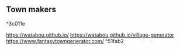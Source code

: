 ## Town makers

^3c011e

https://watabou.github.io/
https://watabou.github.io/village-generator
https://www.fantasytowngenerator.com/ ^51fab2


